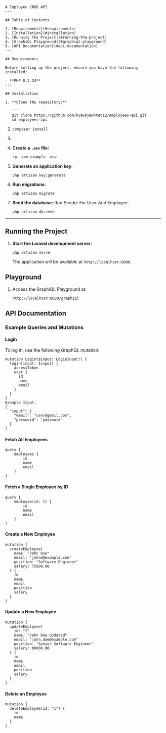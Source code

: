 ````
# Employee CRUD API
---

## Table of Contents

1. [Requirements](#requirements)
2. [Installation](#installation)
3. [Running the Project](#running-the-project)
4. [GraphiQL Playground](#graphiql-playground)
5. [API Documentation](#api-documentation)
---

## Requirements

Before setting up the project, ensure you have the following installed:

- **PHP 8.2.24**
---

## Installation

1. **Clone the repository:**

   ```
   git clone https://github.com/kyawkyawhtet12/employees-api.git
   cd employees-api
````

2.  ```
    composer install
    ```

3.
4.  **Create a `.env` file:**

    ```
    cp .env.example .env
    ```

5.  **Generate an application key:**

    ```
    php artisan key:generate
    ```

6.  **Run migrations:**

    ```
    php artisan migrate
    ```

7.  **Seed the database:**
    Run Seeder For User And Employee:
    ```
    php artisan db:seed
    ```

---

## Running the Project

1. **Start the Laravel development server:**

    ```
    php artisan serve
    ```

    The application will be available at `http://localhost:8000`.

## Playground

1. Access the GraphiQL Playground at:

    ```
    http://localhost:8000/graphiql
    ```

## API Documentation

### Example Queries and Mutations

#### Login

To log in, use the following GraphQL mutation:

```
mutation Login($input: LoginInput!) {
  login(input: $input) {
    accessToken
    user {
      id
      name
      email
    }
  }
}
Example Input:
{
  "input": {
    "email": "user@gmail.com",
    "password": "password"
  }
}

```

#### Fetch All Employees

```
query {
    employees {
        id
        name
        email
    }
}
```

#### Fetch a Single Employee by ID

```
query {
    employee(id: 1) {
        id
        name
        email
    }
}
```

#### Create a New Employee

```
mutation {
  createEmployee(
    name: "John Doe"
    email: "johnd@example.com"
    position: "Software Engineer"
    salary: 75000.00
  ) {
    id
    name
    email
    position
    salary
  }
}
```

#### Update a New Employee

```
mutation {
  updateEmployee(
    id: "2"
    name: "John Doe Updated"
    email: "john.doe@example.com"
    position: "Senior Software Engineer"
    salary: 90000.00
  ) {
    id
    name
    email
    position
    salary
  }
}

```

#### Delete an Employee

```
mutation {
  deleteEmployee(id: "1") {
    id
    name
  }
}

```
